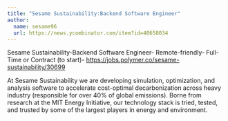 ```yaml
---
title: "Sesame Sustainability:Backend Software Engineer"
author:
  name: sesame96
  url: https://news.ycombinator.com/item?id=40658034
---
```

Sesame Sustainability-Backend Software Engineer- Remote-friendly- Full-Time or Contract (to start)- <a href="https:&#x2F;&#x2F;jobs.polymer.co&#x2F;sesame-sustainability&#x2F;30699" rel="nofollow">https:&#x2F;&#x2F;jobs.polymer.co&#x2F;sesame-sustainability&#x2F;30699</a>

At Sesame Sustainability we are developing simulation, optimization, and analysis software to accelerate cost-optimal decarbonization across heavy industry (responsible for over 40% of global emissions). Borne from research at the MIT Energy Initiative, our technology stack is tried, tested, and trusted by some of the largest players in energy and environment.

